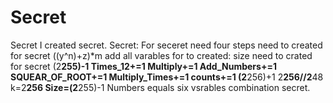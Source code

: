 # Secret
Secret
I created secret.
Secret:
For seceret need four steps
need to created for secret ((y^n)+z)*m
add all varables for to created:
size need to crated for secret (2**255)-1
                                            Times_12+=1
                                            Multiply+=1
                                            Add_Numbers+=1
                                            SQUEAR_OF_ROOT+=1
                                            Multiply_Times+=1
                                            counts+=1
                                            (2**256)+1
                                            2**256//2**48
                                            k=2**256
                                            Size=(2**255)-1
                                            Numbers equals six vsrables combination secret.

